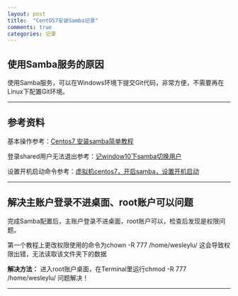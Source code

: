 ```yaml
---
layout: post
title:  "CentOS7安装Samba记录"
comments: true
categories: 记录
---
```

## 使用Samba服务的原因 
使用Samba服务，可以在Windows环境下提交Git代码，非常方便，不需要再在Linux下配置Git环境。

---
## 参考资料
基本操作参考：[Centos7 安装samba简单教程](https://www.jianshu.com/p/c01e1a674435)

登录shared用户无法退出参考：[记window10下samba切换用户](https://www.jianshu.com/p/39bbc363138f)

设置开机启动命令参考：[虚拟机centos7，开启samba，设置开机启动](https://blog.csdn.net/xiaoxinna1/article/details/48708665) 

---
## 解决主账户登录不进桌面、root账户可以问题
完成Samba配置后，主账户登录不进桌面，root账户可以，检查后发现是权限问题。

第一个教程上更改权限使用的命令为chown -R 777 /home/wesleylu/
这会导致权限出错，无法读取该文件夹下的数据

**解决方法：**
进入root账户桌面，在Terminal里运行chmod -R 777 /home/wesleylu/
问题解决！

---
